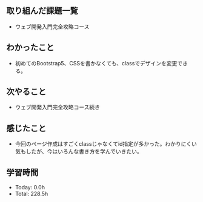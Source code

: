 ## 取り組んだ課題一覧
- ウェブ開発入門完全攻略コース
## わかったこと
- 初めてのBootstrap5、CSSを書かなくても、classでデザインを変更できる。
## 次やること
- ウェブ開発入門完全攻略コース続き
## 感じたこと
- 今回のページ作成はすごくclassじゃなくてid指定が多かった。わかりにくい気もしたが、今はいろんな書き方を学んでいきたい。
## 学習時間
- Today: 0.0h
- Total: 228.5h
